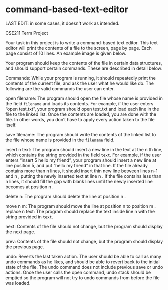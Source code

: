 # command-based-text-editor

LAST EDIT: in some cases, it doesn't work as intended.


CSE211 Term Project

Your task in this project is to write a command-based text editor. This text
editor will print the contents of a file to the screen, page by page. Each page
consist of 10 lines. An example image is given below.

Your program should keep the contents of the file in certain data structures,
and should support certain commands. These are described in detail below:

Commands:
While your program is running, it should repeatedly print the contents of the
current file, and ask the user what he would like do. The following are the
valid commands the user can enter.

open filename: 
The program should open the file whose name is provided in
the field `filename` and loads its contents. For example, if the user enters
“open test.txt”, your program should open test.txt and load each line in the
file to the linked list. 
Once the contents are loaded, you are done with the file. In other words, you
don’t have to apply every action taken to the file itself.


save filename: 
The program should write the contents of the linked list to the
file whose name is provided in the `filename` field.


insert n text: 
The program should insert a new line in the text at the n th line,
which contains the string provided in the field `text`. For example, if the user
enters “insert 5 hello my friend”, your program should insert a new line at line
position 5, and put “hello my friend” in that line.
If the file already contains more than n lines, it should insert thin new line
between lines n-1 and n , putting the newly inserted text at line n . If the file
contains less than n lines, it should fill the gap with blank lines until the newly
inserted line becomes at position n .


delete n: The program should delete the line at position n .


move n m: 
The program should move the line at position n to position m .
replace n text: The program should replace the text inside line n with the
string provided in `text`.

next: 
Contents of the file should not change, but the program should display
the next page.


prev: 
Contents of the file should not change, but the program should display
the previous page.


undo: 
Reverts the last taken action. The user should be able to call as many
undo commands as he likes, and should be able to revert back to the initial
state of the file. 
The undo command does not include previous save or undo actions. Once
the user calls the open command, undo stack should be emptied so the
program will not try to undo commands from before the file was loaded.




